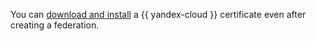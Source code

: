 You can [download and install](../../organization/operations/setup-federation.md#add-certificate-idp) a {{ yandex-cloud }} certificate even after creating a federation.